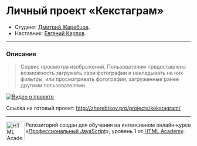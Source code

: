 # Личный проект «Кекстаграм»

* Студент: [Дмитрий Жеребцов](https://up.htmlacademy.ru/javascript/14/user/551315).
* Наставник: [Евгений Карпов](https://htmlacademy.ru/profile/id70583).

---

### Описание
>Сервис просмотра изображений. Пользователям предоставлена возможность загружать свои фотографии и накладывать на них фильтры, или просматривать фотографии, загруженные ранее другими пользователями.

[![Видео о проекте](http://joxi.ru/a2XOp7bI1N4evm.jpg)](https://www.youtube.com/watch?v=02O-70qjxxg)

Ссылка на готовый проект: http://zherebtsov.pro/projects/kekstagram/

---

<a href="https://htmlacademy.ru/intensive/javascript"><img align="left" width="50" height="50" alt="HTML Academy" src="https://up.htmlacademy.ru/static/img/intensive/javascript/logo-for-github-2.png"></a>

Репозиторий создан для обучения на интенсивном онлайн‑курсе «[Профессиональный JavaScript](https://htmlacademy.ru/intensive/javascript)», уровень 1 от [HTML Academy](https://htmlacademy.ru).
